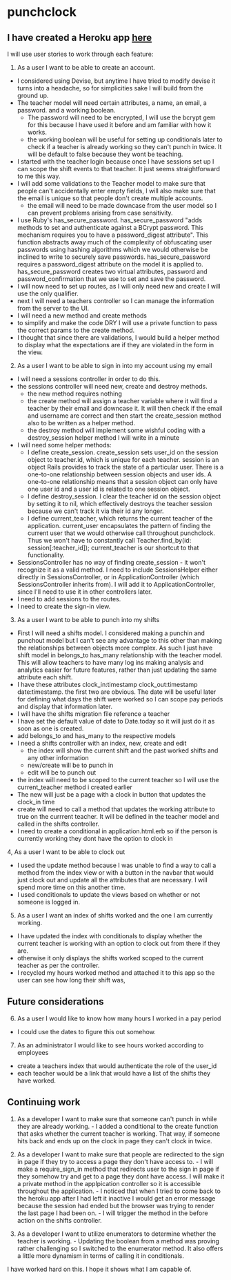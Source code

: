 # punchclock

## I have created a Heroku app [here](https://davidspunchclock.herokuapp.com/)

I will use user stories to work through each feature:

1. As a user I want to be able to create an account.
  - I considered using Devise, but anytime I have tried to modify devise it turns into a headache, so for simplicities sake I will build from the ground up.
  - The teacher model will need certain attributes, a name, an email, a password. and a working:boolean.
    - The password will need to be encrypted, I will use the bcrypt gem for this because I have used it before and am familiar with how it works.
    - the working boolean will be useful for setting up conditionals later to check if a teacher is already working so they can't punch in twice. It will be default to false because they wont be teaching.
  - I started with the teacher login because once I have sessions set up I can scope the shift events to that teacher. It just seems straightforward to me this way.
  - I will add some validations to the Teacher model to make sure that people can't accidentally enter empty fields, I will also make sure that the email is unique so that people don't create multiple accounts.
    - the email will need to be made downcase from the user model so I can prevent problems arising from case sensitivity.
  - I use Ruby's has_secure_password. has_secure_password "adds methods to set and authenticate against a BCrypt password. This mechanism requires you to have a password_digest attribute". This function abstracts away much of the complexity of obfuscating user passwords using hashing algorithms which we would otherwise be inclined to write to securely save passwords. has_secure_password requires a password_digest attribute on the model it is applied to. has_secure_password creates two virtual attributes, password and password_confirmation that we use to set and save the password.
  - I will now need to set up routes, as I will only need new and create I will use the only qualifier.
  - next I will need a teachers controller so I can manage the information from the server to the UI.
  - I will need a new method and create methods
  - to simplify and make the code DRY I will use a private function to pass the correct params to the create method.
  - I thought that since there are validations, I would build a helper method to display what the expectations are if they are violated in the form in the view.

2. As a user I want to be able to sign in into my account using my email
  - I will need a sessions controller in order to do this.
  - the sessions controller will need new, create and destroy methods.
    - the new method requires nothing
    - the create method will assign a teacher variable where it will find a teacher by their email and downcase it. It will then check if the email and username are correct and then start the create_session method also to be written as a helper method.
    - the destroy method will implement some wishful coding with a destroy_session helper method I will write in a minute
  - I will need some helper methods:
    - I define create_session. create_session sets user_id on the session object to  teacher.id, which is unique for each teacher. session is an object Rails provides to track the state of a particular user. There is a one-to-one relationship between session objects and user ids. A one-to-one relationship means that a session object can only have one user id and a user id is related to one session object.
    -  I define destroy_session. I clear the teacher id on the session object by setting it to nil, which effectively destroys the teacher session because we can't track it via their id any longer.
    - I define current_teacher, which returns the current teacher of the application.  current_user encapsulates the pattern of finding the current user that we would otherwise call throughout punchclock. Thus we won't have to constantly call  Teacher.find_by(id: session[:teacher_id]); current_teacher is our shortcut to that functionality.
  - SessionsController has no way of finding create_session - it won't recognize it as a valid method. I need to include SessionsHelper either directly in SessionsController, or in ApplicationController (which SessionsController inherits from). I will add it to  ApplicationController, since I'll need to use it in other controllers later.
  - I need to add sessions to the routes.
  - I need to create the sign-in view.

3. As a user I want to be able to punch into my shifts
  - First I will need a shifts model. I considered making a punchin and punchout model but I can't see any advantage to this other than making the relationships between objects more complex. As such I just have shift model in belongs_to has_many relationship with the teacher model. This will allow teachers to have many log ins making analysis and analytics easier for future features, rather than just updating the same attribute each shift.
  - I have these attributes clock_in:timestamp clock_out:timestamp date:timestamp. the first two are obvious. The date will be useful later for defining what days the shift were worked so I can scope pay periods and display that information later.
  - I will have the shifts migration file reference a teacher
  - I have set the default value of date to Date.today so it will just do it as soon as one is created.
  - add belongs_to and has_many to the respective models
  - I need a shifts controller with an index, new, create and edit
    - the index will show the current shift and the past worked shifts and any other information
    - new/create will be to punch in
    - edit will be to punch out
  - the index will need to be scoped to the current teacher so I will use the current_teacher method i created earlier
  - The new will just be a page with a clock in button that updates the clock_in time
  - create will need to call a method that updates the working attribute to true on the currrent teacher. It will be defined in the teacher model and called in the shifts controller.
  - I need to create a conditional in application.html.erb so if the person is currently working they dont have the option to clock in

4, As a user I want to be able to clock out
  - I used the update method because I was unable to find a way to call a method from the index view or with a button in the navbar that would just clock out and update all the attributes that are necessary. I will spend more time on this another time.
  - I used conditionals to update the views based on whether or not someone is logged in.

5. As a user I want an index of shifts worked and the one I am currently working.
  - I have updated the index with conditionals to display whether the current teacher is working with an option to clock out from there if they are.
  - otherwise it only displays the shifts worked scoped to the current teacher as per the controller.
  - I recycled my hours worked method and attached it to this app so the user can see how long their shift was,

## Future considerations

6. As a user I would like to know how many hours I worked in a pay period
  - I could use the dates to figure this out somehow.

7. As an administrator I would like to see hours worked according to employees
  - create a teachers index that would authenticate the role of the user_id
  - each teacher would be a link that would have a list of the shifts they have worked.

  ## Continuing work

  1. As a developer I want to make sure that someone can't punch in while they are already working.
    - I added a conditional to the create function that asks whether the current teacher is working. That way, if someone hits back and ends up on the clock in page they can't clock in twice.

  2. As a developer I want to make sure that people are redirected to the sign in page if they try to access a page they don't have access to.
    - I will make a require_sign_in method that redirects user to the sign in page if they somehow try and get to a page they dont have access. I will make it a private method in the applpication controller so it is accessible throughout the application.
    - I noticed that when I tried to come back to the heroku app after I had left it inactive I would get an error message because the session had ended but the browser was trying to render the last page I had been on.
    - I will trigger the method in the before action on the shifts controller.

  3. As a developer I want to utilize enumerators to determine whether the teacher is working.
    - Updating the boolean from a method was proving rather challenging so I switched to the enumerator method. It also offers a little more dynamism in terms of calling it in conditionals. 

I have worked hard on this. I hope it shows what I am capable of.
